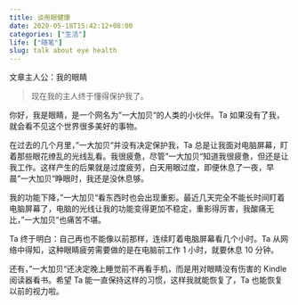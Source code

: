 ```yaml
---
title: 谈用眼健康
date: 2020-05-18T15:42:12+08:00
categories: ["生活"]
life: ["随笔"]
slug: talk about eye health
---
```


文章主人公：我的眼睛

> 现在我的主人终于懂得保护我了。

你好，我是眼睛，是一个网名为”一大加贝“的人类的小伙伴。Ta 如果没有了我，就会看不见这个世界很多美好的事物。

在过去的几个月里，”一大加贝“并没有决定保护我，Ta 总是让我面对电脑屏幕，盯着那些眼花缭乱的光线乱看。我很疲惫，尽管”一大加贝“知道我很疲惫，但还是让我工作。这样产生的后果就是过度疲劳，白天用眼过度，即便休息了一夜，早晨”一大加贝“睁眼时，我还是没休息够。

我的功能下降，”一大加贝“看东西时也会出现重影。最近几天完全不能长时间盯着电脑屏幕了，电脑的光线让我的功能变得更加不稳定，重影得厉害，我酸痛无比，”一大加贝“也痛苦不堪。

Ta 终于明白：自己再也不能像以前那样，连续盯着电脑屏幕看几个小时。Ta 从网络中得知，这种眼睛疲劳需要做的是在电脑前工作 1 小时，就要休息 10 分钟。

还有，”一大加贝“还决定晚上睡觉前不再看手机，而是用对眼睛没有伤害的 Kindle 阅读器看书。希望 Ta 能一直保持这样的习惯，这样我就能恢复了，Ta 也能恢复以前的视力啦。